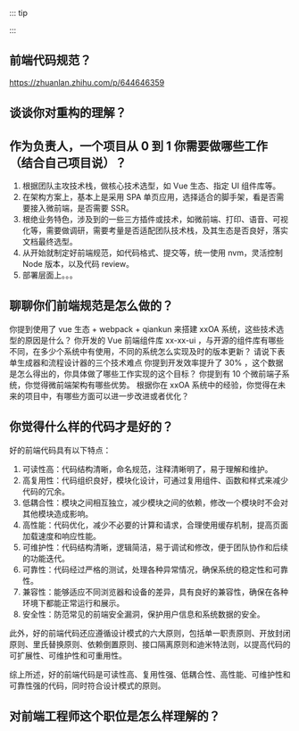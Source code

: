 ::: tip

:::

## 前端代码规范？

https://zhuanlan.zhihu.com/p/644646359

## 谈谈你对重构的理解？

## 作为负责人，一个项目从 0 到 1 你需要做哪些工作（结合自己项目说）？

1. 根据团队主攻技术栈，做核心技术选型，如 Vue 生态、指定 UI 组件库等。
2. 在架构方案上，基本上是采用 SPA 单页应用，选择适合的脚手架，看是否需要接入微前端，是否需要 SSR。
3. 根绝业务特色，涉及到的一些三方插件或技术，如微前端、打印、语音、可视化等，需要做调研，需要考量是否适配团队技术栈，及其生态是否良好，落实文档最终选型。
4. 从开始就制定好前端规范，如代码格式、提交等，统一使用 nvm，灵活控制 Node 版本，以及代码 review。
5. 部署层面上。。。

## 聊聊你们前端规范是怎么做的？

你提到使用了 vue 生态 + webpack + qiankun 来搭建 xxOA 系统，这些技术选型的原因是什么？
你开发的 Vue 前端组件库 xx-xx-ui ，与开源的组件库有哪些不同，在多少个系统中有使用，不同的系统怎么实现及时的版本更新？
请说下表单生成器和流程设计器的三个技术难点
你提到开发效率提升了 30% ，这个数据是怎么得出的，你具体做了哪些工作实现的这个目标？
你提到有 10 个微前端子系统，你觉得微前端架构有哪些优势。
根据你在 xxOA 系统中的经验，你觉得在未来的项目中，有哪些方面可以进一步改进或者优化？

## 你觉得什么样的代码才是好的？

好的前端代码具有以下特点：

1. 可读性高：代码结构清晰，命名规范，注释清晰明了，易于理解和维护。
2. 高复用性：代码组织良好，模块化设计，可通过复用组件、函数和样式来减少代码的冗余。
3. 低耦合性：模块之间相互独立，减少模块之间的依赖，修改一个模块时不会对其他模块造成影响。
4. 高性能：代码优化，减少不必要的计算和请求，合理使用缓存机制，提高页面加载速度和响应性能。
5. 可维护性：代码结构清晰，逻辑简洁，易于调试和修改，便于团队协作和后续的功能迭代。
6. 可靠性：代码经过严格的测试，处理各种异常情况，确保系统的稳定性和可靠性。
7. 兼容性：能够适应不同浏览器和设备的差异，具有良好的兼容性，确保在各种环境下都能正常运行和展示。
8. 安全性：防范常见的前端安全漏洞，保护用户信息和系统数据的安全。

此外，好的前端代码还应遵循设计模式的六大原则，包括单一职责原则、开放封闭原则、里氏替换原则、依赖倒置原则、接口隔离原则和迪米特法则，以提高代码的可扩展性、可维护性和可重用性。

综上所述，好的前端代码是可读性高、复用性强、低耦合性、高性能、可维护性和可靠性强的代码，同时符合设计模式的原则。

## 对前端工程师这个职位是怎么样理解的？
